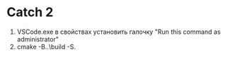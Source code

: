 # Catch 2

1. VSCode.exe в свойствах установить галочку "Run this command as administrator"
2. cmake -B..\build -S.